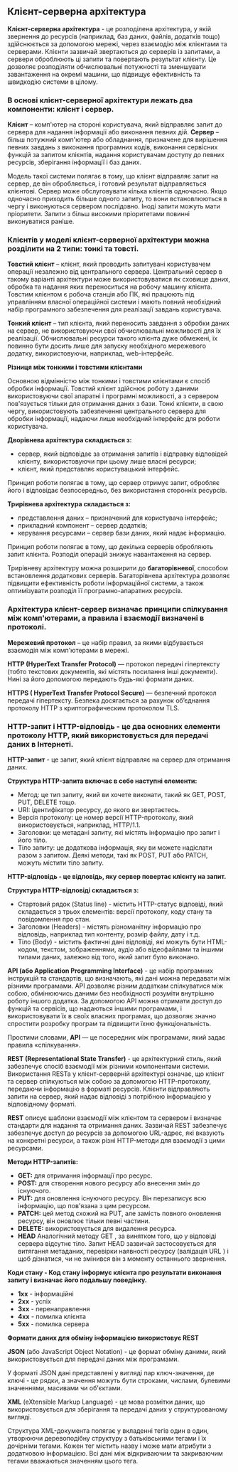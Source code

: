 ## Клієнт-серверна архітектура

**Клієнт-серверна архітектура** - це розподілена архітектура, у якій звернення до ресурсів (наприклад, баз даних, файлів, додатків тощо) здійснюється за допомогою мережі, через взаємодію між клієнтами та серверами. Клієнти зазвичай звертаються до серверів із запитами, а сервери оброблюють ці запити та повертають результат клієнту. Це дозволяє розподіляти обчислювальні потужності та зменшувати завантаження на окремі машини, що підвищує ефективність та швидкодію системи в цілому.

### **В основі клієнт-серверної архітектури лежать два компоненти: клієнт і сервер.**

**Клієнт** – комп'ютер на стороні користувача, який відправляє запит до сервера для надання інформації або виконання певних дій.
**Сервер** – більш потужний комп'ютер або обладнання, призначене для вирішення певних завдань з виконання програмних кодів, виконання сервісних функцій за запитом клієнтів, надання користувачам доступу до певних ресурсів, зберігання інформації і баз даних.

Модель такої системи полягає в тому, що клієнт відправляє запит на сервер, де він обробляється, і готовий результат відправляється клієнтові. Сервер може обслуговувати кілька клієнтів одночасно. Якщо одночасно приходить більше одного запиту, то вони встановлюються в чергу і виконуються сервером послідовно. Іноді запити можуть мати пріоритети. Запити з більш високими пріоритетами повинні виконуватися раніше.

### **Клієнтів у моделі клієнт-серверної архітектури можна розділити на 2 типи: тонкі та товсті.**
**Товстий клієнт** – клієнт, який проводить запитувані користувачем операції незалежно від центрального сервера. Центральний сервер в такому варіанті архітектури може використовуватися як сховище даних, обробка та надання яких переноситься на робочу машину клієнта. 
Товстим клієнтом є робоча станція або ПК, які працюють під управлінням власної операційної системи і мають повний необхідний набір програмного забезпечення для реалізації завдань користувача.

**Тонкий клієнт** – тип клієнта, який переносить завдання з обробки даних на сервер, не використовуючи свої обчислювальні можливості для їх реалізації. Обчислювальні ресурси такого клієнта дуже обмежені, їх повинно бути досить лише для запуску необхідного мережевого додатку, використовуючи, наприклад, web-інтерфейс.


**Різниця між тонкими і товстими клієнтами**

Основною відмінністю між тонкими і товстими клієнтами є спосіб обробки інформації. Товстий клієнт здійснює роботу з даними використовуючи свої апаратні і програмні можливості, а з сервером пов'язується тільки для отримання даних з бази. Тонкі клієнти, в свою чергу, використовують забезпечення центрального сервера для обробки інформації, надаючи лише необхідний інтерфейс для роботи користувача. 


**Дворівнева архітектура складається з:**

- сервер, який відповідає за отримання запитів і відправку відповідей клієнту, використовуючи при цьому лише власні ресурси;
- клієнт, який представляє користувацький інтерфейс.

Принцип роботи полягає в тому, що сервер отримує запит, обробляє його і відповідає безпосередньо, без використання сторонніх ресурсів.

**Трирівнева архітектура складається з:**

- представлення даних – призначений для користувача інтерфейс;
- прикладний компонент – сервер додатків;
- керування ресурсами – сервер бази даних, який надає інформацію.

Принцип роботи полягає в тому, що декілька серверів обробляють запит клієнта. Розподіл операцій знижує навантаження на сервер.

Трирівневу архітектуру можна розширити до **багаторівневої**, способом встановлення додаткових серверів. Багаторівнева архітектура дозволяє підвищити ефективність роботи інформаційної системи, а також оптимізувати розподіл її програмно-апаратних ресурсів.

### **Архітектура клієнт-сервер визначає принципи спілкування між комп'ютерами, а правила і взаємодії визначені в протоколі.**

**Мережевий протокол** – це набір правил, за якими відбувається взаємодія між комп'ютерами в мережі.

**HTTP (HyperText Transfer Protocol)** — протокол передачі гіпертексту (тобто текстових документів, які містять посилання інші документи). Нині за його допомогою передають будь-які формати даних.

**HTTPS ( HyperText Transfer Protocol Secure)** — безпечний протокол передачі гіпертексту. Безпека досягається за рахунок об’єднання протоколу HTTP з криптографическим протоколом TLS.

### **HTTP-запит і HTTP-відповідь - це два основних елементи протоколу HTTP, який використовується для передачі даних в Інтернеті.**

**HTTP-запит** - це запит, який клієнт відправляє на сервер для отримання даних. 

**Структура HTTP-запита включає в себе наступні елементи:**

- Метод: це тип запиту, який ви хочете виконати, такий як GET, POST, PUT, DELETE тощо.
-	URI: ідентифікатор ресурсу, до якого ви звертаєтесь. 
-	Версія протоколу: це номер версії HTTP-протоколу, який використовується, наприклад, HTTP/1.1.
-	Заголовки: це метадані запиту, які містять інформацію про запит і його тіло.
-	Тіло запиту: це додаткова інформація, яку ви можете надіслати разом з запитом. Деякі методи, такі як POST, PUT або PATCH, можуть містити тіло запиту.

**HTTP-відповідь - це відповідь, яку сервер повертає клієнту на запит.**

**Структура HTTP-відповіді складається з:**

-	Стартовий рядок (Status line) - містить HTTP-статус відповіді, який складається з трьох елементів: версії протоколу, коду стану та повідомлення про стан.
-	Заголовки (Headers) - містять різноманітну інформацію про відповідь, наприклад тип контенту, розмір файлу, дату і т.д.
-	Тіло (Body) - містить фактичні дані відповіді, які можуть бути HTML-кодом, текстом, зображеннями, аудіо або відеофайлами та іншими типами даних, залежно від того, який запит було виконано.



**API (або Application Programming Interface)** - це набір програмних інструкцій та стандартів, що визначають, які дані можна передавати між різними програмами. API дозволяє різним додаткам спілкуватися між собою, обмінюючись даними без необхідності розуміти внутрішню роботу іншого додатка. За допомогою API можна отримати доступ до функцій та сервісів, що надаються іншими програмами, і використовувати їх в своїх власних програмах, що дозволяє значно спростити розробку програм та підвищити їхню функціональність.

Простими словами, **API** — це посередник між програмами, який задає правила «спілкування».

**REST (Representational State Transfer)** - це архітектурний стиль, який забезпечує спосіб взаємодії між різними компонентами системи. Використання RESTa у клієнт-серверній архітектурі означає, що клієнт та сервер спілкуються між собою за допомогою HTTP-протоколу, передаючи інформацію в форматі ресурсів. Клієнти відправляють запити на сервер, який надає відповіді з потрібною інформацією у відповідному форматі.

**REST** описує шаблони взаємодії між клієнтом та сервером і визначає стандарти для надання та отримання даних. Зазвичай REST забезпечує забезпечує доступ до ресурсів за допомогою URL-адрес, які вказують на конкретні ресурси, а також різні HTTP-методи для взаємодії з цими ресурсами.

**Методи HTTP-запитів:**

- **GET:**  для отримання інформації про ресурс.
- **POST:** для створення нового ресурсу або внесення змін до існуючого.
- **PUT:** для оновлення існуючого ресурсу. Він перезаписує всю інформацію, що пов'язана з цим ресурсом.
- **PATCH:** цей метод схожий на PUT, але замість повного оновлення ресурсу, він оновлює тільки певні частини.
- **DELETE:** використовується для видалення ресурса.
- **HEAD** Аналогічний методу GET , за винятком того, що у відповіді сервера відсутнє тіло. Запит HEAD зазвичай застосовується для витягання метаданих, перевірки наявності ресурсу (валідація URL ) і щоб дізнатися, чи не змінився він з моменту останнього звернення.

**Коди стану - Код стану інформує клієнта про результати виконання запиту і визначає його подальшу поведінку.**

- **1хх** - інформаційні 
- **2хх** - успіх 
- **3хх** - перенаправлення 
- **4хх** - помилка клієнта 
- **5хх** - помилка сервера

**Формати даних для обміну інформацією використовує REST**

**JSON** (або JavaScript Object Notation) - це формат обміну даними, який використовується для передачі даних між програмами.

У форматі JSON дані представлені у вигляді пар ключ-значення, де ключі - це рядки, а значення можуть бути строками, числами, булевими значеннями, масивами чи об'єктами.

**XML** (eXtensible Markup Language) - це мова розмітки даних, що використовується для зберігання та передачі даних у структурованому вигляді.

Структура XML-документа полягає у вкладенні тегів один в один, утворюючи деревоподібну структуру з батьківськими тегами і їх дочірніми тегами. Кожен тег містить назву і може мати атрибути з додатковою інформацією. Всі дані між відкриваючим та закриваючим тегами вважаються значенням цього тега.



